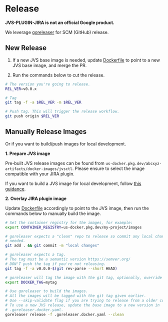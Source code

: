 # Release

**JVS-PLUGIN-JIRA is not an official Google product.**

We leverage [goreleaser](https://goreleaser.com/) for SCM (GitHub) release.


## New Release

1.   If a new JVS base image is needed, update [Dockerfile](https://github.com/abcxyz/jvs-plugin-jira/blob/main/Dockerfile)
to point to a new JVS base image, and merge the PR.

2.   Run the commands below to cut the release.

```sh
# The version you're going to release.
REL_VER=v0.0.x

# Tag
git tag -f -a $REL_VER -m $REL_VER

# Push tag. This will trigger the release workflow.
git push origin $REL_VER
```

## Manually Release Images

Or if you want to build/push images for local development.

**1.  Prepare JVS image**

Pre-built JVS release images can be found from `us-docker.pkg.dev/abcxyz-artifacts/docker-images/jvsctl`. Please ensure to select the
image compatible with your JIRA plugin.

If you want to build a JVS image for local development, follow [this guidance](https://github.com/abcxyz/jvs/blob/main/docs/release.md#manually-release-images).

**2.  Overlay JIRA plugin image**

Update [Dockerfile](https://github.com/abcxyz/jvs-plugin-jira/blob/main/Dockerfile)
accordingly to point to the JVS image, then run the commands below to manually
build the image.

```sh
# Set the container registry for the images, for example:
export CONTAINER_REGISTRY=us-docker.pkg.dev/my-project/images

# goreleaser expects a "clean" repo to release so commit any local changes if
# needed.
git add . && git commit -m "local changes"

# goreleaser expects a tag.
# The tag must be a semantic version https://semver.org/
# DON'T push the tag if you're not releasing.
git tag -f -a v0.0.0-$(git rev-parse --short HEAD)

# goreleaser will tag the image with the git tag, optionally, override it by:
export DOCKER_TAG=mytag

# Use goreleaser to build the images.
# All the images will be tagged with the git tag given earlier.
# Use --skip-validate flag if you are trying to release from a older commit.
# To use a new JVS release, update the base image to a new version in 
# .goreleaser.docker.yaml.
goreleaser release -f .goreleaser.docker.yaml --clean
```
